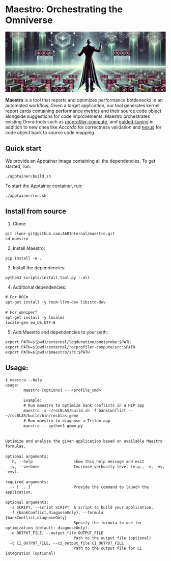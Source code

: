 <!--
MIT License

Copyright (c) 2025 Advanced Micro Devices, Inc. All Rights Reserved.

Permission is hereby granted, free of charge, to any person obtaining a copy
of this software and associated documentation files (the "Software"), to deal
in the Software without restriction, including without limitation the rights
to use, copy, modify, merge, publish, distribute, sublicense, and/or sell
copies of the Software, and to permit persons to whom the Software is
furnished to do so, subject to the following conditions:

The above copyright notice and this permission notice shall be included in all
copies or substantial portions of the Software.

THE SOFTWARE IS PROVIDED "AS IS", WITHOUT WARRANTY OF ANY KIND, EXPRESS OR
IMPLIED, INCLUDING BUT NOT LIMITED TO THE WARRANTIES OF MERCHANTABILITY,
FITNESS FOR A PARTICULAR PURPOSE AND NONINFRINGEMENT. IN NO EVENT SHALL THE
AUTHORS OR COPYRIGHT HOLDERS BE LIABLE FOR ANY CLAIM, DAMAGES OR OTHER
LIABILITY, WHETHER IN AN ACTION OF CONTRACT, TORT OR OTHERWISE, ARISING FROM,
OUT OF OR IN CONNECTION WITH THE SOFTWARE OR THE USE OR OTHER DEALINGS IN THE
SOFTWARE.
-->

# Maestro: Orchestrating the Omniverse

![Maestro](./images/maestro.png)


**Maestro** is a tool that reports and optimizes performance bottlenecks in an automated workflow. Given a target application, our tool generates kernel report cards containing performance metrics and their source code object alongside suggestions for code improvements. Maestro orchestrates existing Omni-tools such as [rocprofiler-compute](https://github.com/ROCm/rocprofiler-compute), and [guided-tuning](https://github.com/AARInternal/guided-tuning) in addition to new ones like _Accordo_ for correctness validation and [nexus](https://github.com/AARInternal/nexus) for code object back to source code mapping.


## Quick start

We provide an Apptainer image containing all the dependencies. To get started, run:
```
./apptainer/build.sh
```

To start the Apptainer container, run:

```
./apptainer/run.sh
```

## Install from source

1. Clone:

```shell
git clone git@github.com:AARInternal/maestro.git
cd maestro
```

2. Install Maestro:
```shell
pip install -e .
```

3. Install the dependencies:
```shell
python3 scripts/install_tool.py --all
```

4. Additional dependencies:
```shell
# For ROCm
apt-get install -y rocm-llvm-dev libzstd-dev

# For omniperf
apt-get install -y locales
locale-gen en_US.UTF-8 
```

5. Add Maestro and dependencies to your path:

```shell
export PATH=$(pwd)/external/logduration/omniprobe:$PATH
export PATH=$(pwd)/external/rocprofiler-compute/src:$PATH
export PATH=$(pwd)/$maestro/src:$PATH
```



## Usage:

```console
$ maestro --help
usage: 
        maestro [options] -- <profile_cmd>

        Example:
        # Run maestro to optimize bank conflicts in a HIP app
        maestro -s ~/rocBLAS/build.sh -f bankConflict -- ~/rocBLAS/build/bin/rocblas_gemm
        # Run maestro to diagnose a Triton app
        maestro -- python3 gemm.py
        

Optimize and analyze the given application based on available Maestro formulas.

optional arguments:
  -h, --help                  show this help message and exit
  -v, --verbose               Increase verbosity level (e.g., -v, -vv, -vvv).

required arguments:
  -- [ ...]                   Provide the command to launch the application.

optional arguments:
  -s SCRIPT, --script SCRIPT  A script to build your application.
  -f {bankConflict,diagnoseOnly}, --formula {bankConflict,diagnoseOnly}
                              Specify the formula to use for optimization (default: diagnoseOnly).
  -o OUTPUT_FILE, --output_file OUTPUT_FILE
                              Path to the output file (optional)
  -c CI_OUTPUT_FILE, --ci_output_file CI_OUTPUT_FILE
                              Path to the output file for CI integration (optional)
```